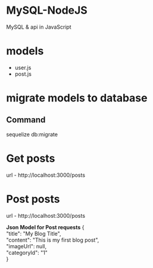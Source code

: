 # MySQL-NodeJS
 MySQL & api in JavaScript

# models
 - user.js
 - post.js

# migrate models to database
## Command
 sequelize db:migrate

# Get posts
 url - http://localhost:3000/posts

# Post posts
  url - http://localhost:3000/posts

**Json Model for Post requests**
{\
    "title": "My Blog Title",\
    "content": "This is my first blog post",\
    "imageUrl": null,\
    "categoryId": "1"\
}